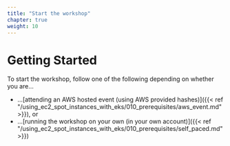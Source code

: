 ```yaml
---
title: "Start the workshop"
chapter: true
weight: 10
---
```


# Getting Started
To start the workshop, follow one of the following depending on whether you are...

* ...[attending an AWS hosted event (using AWS provided hashes)]({{< ref "/using_ec2_spot_instances_with_eks/010_prerequisites/aws_event.md" >}}), or
* ...[running the workshop on your own (in your own account)]({{< ref "/using_ec2_spot_instances_with_eks/010_prerequisites/self_paced.md" >}})

